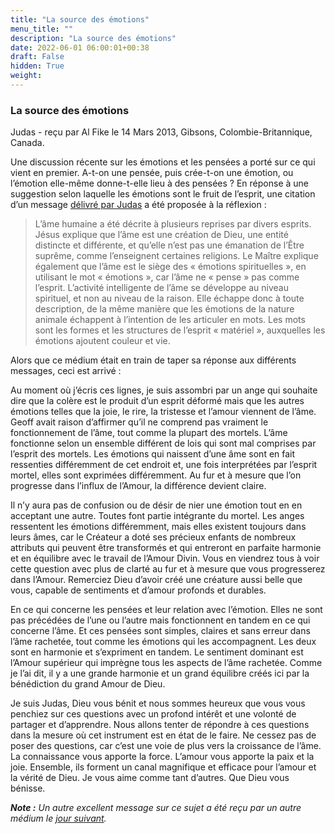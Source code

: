 ```yaml
---
title: "La source des émotions"
menu_title: ""
description: "La source des émotions"
date: 2022-06-01 06:00:01+00:38
draft: False
hidden: True
weight:
---
```

### La source des émotions

Judas - reçu par Al Fike le 14 Mars 2013, Gibsons, Colombie-Britannique, Canada.

Une discussion récente sur les émotions et les pensées a porté sur ce qui vient en premier. A-t-on une pensée, puis crée-t-on une émotion, ou l’émotion elle-même donne-t-elle lieu à des pensées ? En réponse à une suggestion selon laquelle les émotions sont le fruit de l’esprit, une citation d’un message [délivré par Judas](/fr-contemporary-messages/fr-contemporary-messages-by-date-order/fr-contemporary-messages-2002/fr-2002-5-8-1-hr-judas/) a été proposée à la réflexion :

> L’âme humaine a été décrite à plusieurs reprises par divers esprits. Jésus explique que l’âme est une création de Dieu, une entité distincte et différente, et qu’elle n’est pas une émanation de l’Être suprême, comme l’enseignent certaines religions. Le Maître explique également que l’âme est le siège des « émotions spirituelles », en utilisant le mot « émotions », car l’âme ne « pense » pas comme l’esprit. L’activité intelligente de l’âme se développe au niveau spirituel, et non au niveau de la raison. Elle échappe donc à toute description, de la même manière que les émotions de la nature animale échappent à l’intention de les articuler en mots. Les mots sont les formes et les structures de l’esprit « matériel », auxquelles les émotions ajoutent couleur et vie.

Alors que ce médium était en train de taper sa réponse aux différents messages, ceci est arrivé :

Au moment où j’écris ces lignes, je suis assombri par un ange qui souhaite dire que la colère est le produit d’un esprit déformé mais que les autres émotions telles que la joie, le rire, la tristesse et l’amour viennent de l’âme. Geoff avait raison d’affirmer qu’il ne comprend pas vraiment le fonctionnement de l’âme, tout comme la plupart des mortels. L’âme fonctionne selon un ensemble différent de lois qui sont mal comprises par l’esprit des mortels. Les émotions qui naissent d’une âme sont en fait ressenties différemment de cet endroit et, une fois interprétées par l’esprit mortel, elles sont exprimées différemment. Au fur et à mesure que l’on progresse dans l’influx de l’Amour, la différence devient claire.

Il n’y aura pas de confusion ou de désir de nier une émotion tout en en acceptant une autre. Toutes font partie intégrante du mortel. Les anges ressentent les émotions différemment, mais elles existent toujours dans leurs âmes, car le Créateur a doté ses précieux enfants de nombreux attributs qui peuvent être transformés et qui entreront en parfaite harmonie et en équilibre avec le travail de l’Amour Divin. Vous en viendrez tous à voir cette question avec plus de clarté au fur et à mesure que vous progresserez dans l’Amour. Remerciez Dieu d’avoir créé une créature aussi belle que vous, capable de sentiments et d’amour profonds et durables.

En ce qui concerne les pensées et leur relation avec l’émotion. Elles ne sont pas précédées de l’une ou l’autre mais fonctionnent en tandem en ce qui concerne l’âme. Et ces pensées sont simples, claires et sans erreur dans l’âme rachetée, tout comme les émotions qui les accompagnent. Les deux sont en harmonie et s’expriment en tandem. Le sentiment dominant est l’Amour supérieur qui imprègne tous les aspects de l’âme rachetée. Comme je l’ai dit, il y a une grande harmonie et un grand équilibre créés ici par la bénédiction du grand Amour de Dieu.

Je suis Judas, Dieu vous bénit et nous sommes heureux que vous vous penchiez sur ces questions avec un profond intérêt et une volonté de partager et d’apprendre. Nous allons tenter de répondre à ces questions dans la mesure où cet instrument est en état de le faire. Ne cessez pas de poser des questions, car c’est une voie de plus vers la croissance de l’âme. La connaissance vous apporte la force. L’amour vous apporte la paix et la joie. Ensemble, ils forment un canal magnifique et efficace pour l’amour et la vérité de Dieu. Je vous aime comme tant d’autres. Que Dieu vous bénisse.

***Note :*** *Un autre excellent message sur ce sujet a été reçu par un autre médium le [jour suivant](/fr-contemporary-messages/fr-contemporary-messages-by-date-order/fr-contemporary-messages-2013/fr-2013-3-15-1-jr-richard/).*
